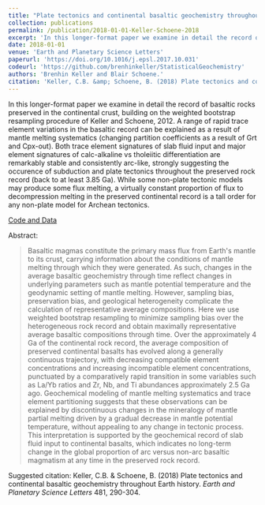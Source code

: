 ```yaml
---
title: "Plate tectonics and continental basaltic geochemistry throughout Earth history"
collection: publications
permalink: /publication/2018-01-01-Keller-Schoene-2018
excerpt: 'In this longer-format paper we examine in detail the record of basaltic rocks preserved in the continental crust, building on the weighted bootstrap resampling procedure of Keller and Schoene, 2012. A range of rapid trace element variations in the basaltic record can be explained as a result of mantle melting systematics (changing partition coefficients as a result of Grt and Cpx-out). Both trace element signatures of slab fluid input and major element signatures of calc-alkaline vs tholeiitic differentiation are remarkably stable and consistently arc-like, strongly suggesting the occurence of subduction and plate tectonics throughout the preserved rock record (back to at least 3.85 Ga). While some non-plate tectonic models may produce some flux melting, a virtually constant proportion of flux to decompression melting in the preserved continental record is a tall order for any non-plate model for Archean tectonics. '
date: 2018-01-01
venue: 'Earth and Planetary Science Letters'
paperurl: 'https://doi.org/10.1016/j.epsl.2017.10.031'
codeurl: 'https://github.com/brenhinkeller/StatisticalGeochemistry'
authors: 'Brenhin Keller and Blair Schoene.'
citation: 'Keller, C.B. &amp; Schoene, B. (2018) Plate tectonics and continental basaltic geochemistry throughout Earth history. <i>Earth and Planetary Science Letters</i> 481, 290-304.'
---
```

In this longer-format paper we examine in detail the record of basaltic rocks preserved in the continental crust, building on the weighted bootstrap resampling procedure of Keller and Schoene, 2012. A range of rapid trace element variations in the basaltic record can be explained as a result of mantle melting systematics (changing partition coefficients as a result of Grt and Cpx-out). Both trace element signatures of slab fluid input and major element signatures of calc-alkaline vs tholeiitic differentiation are remarkably stable and consistently arc-like, strongly suggesting the occurence of subduction and plate tectonics throughout the preserved rock record (back to at least 3.85 Ga). While some non-plate tectonic models may produce some flux melting, a virtually constant proportion of flux to decompression melting in the preserved continental record is a tall order for any non-plate model for Archean tectonics. 


<a href='https://github.com/brenhinkeller/StatisticalGeochemistry'>Code and Data</a>

Abstract:
>Basaltic magmas constitute the primary mass flux from Earth's mantle to its crust, carrying information about the conditions of mantle melting through which they were generated. As such, changes in the average basaltic geochemistry through time reflect changes in underlying parameters such as mantle potential temperature and the geodynamic setting of mantle melting. However, sampling bias, preservation bias, and geological heterogeneity complicate the calculation of representative average compositions. Here we use weighted bootstrap resampling to minimize sampling bias over the heterogeneous rock record and obtain maximally representative average basaltic compositions through time. Over the approximately 4 Ga of the continental rock record, the average composition of preserved continental basalts has evolved along a generally continuous trajectory, with decreasing compatible element concentrations and increasing incompatible element concentrations, punctuated by a comparatively rapid transition in some variables such as La/Yb ratios and Zr, Nb, and Ti abundances approximately 2.5 Ga ago. Geochemical modeling of mantle melting systematics and trace element partitioning suggests that these observations can be explained by discontinuous changes in the mineralogy of mantle partial melting driven by a gradual decrease in mantle potential temperature, without appealing to any change in tectonic process. This interpretation is supported by the geochemical record of slab fluid input to continental basalts, which indicates no long-term change in the global proportion of arc versus non-arc basaltic magmatism at any time in the preserved rock record.

Suggested citation: Keller, C.B. & Schoene, B. (2018) Plate tectonics and continental basaltic geochemistry throughout Earth history. <i>Earth and Planetary Science Letters</i> 481, 290-304.